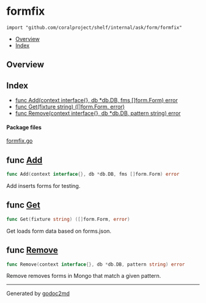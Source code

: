 

# formfix
`import "github.com/coralproject/shelf/internal/ask/form/formfix"`

* [Overview](#pkg-overview)
* [Index](#pkg-index)

## <a name="pkg-overview">Overview</a>



## <a name="pkg-index">Index</a>
* [func Add(context interface{}, db *db.DB, fms []form.Form) error](#Add)
* [func Get(fixture string) ([]form.Form, error)](#Get)
* [func Remove(context interface{}, db *db.DB, pattern string) error](#Remove)


#### <a name="pkg-files">Package files</a>
[formfix.go](/src/github.com/coralproject/shelf/internal/ask/form/formfix/formfix.go) 





## <a name="Add">func</a> [Add](/src/target/formfix.go?s=665:728#L27)
``` go
func Add(context interface{}, db *db.DB, fms []form.Form) error
```
Add inserts forms for testing.



## <a name="Get">func</a> [Get](/src/target/formfix.go?s=354:399#L10)
``` go
func Get(fixture string) ([]form.Form, error)
```
Get loads form data based on forms.json.



## <a name="Remove">func</a> [Remove](/src/target/formfix.go?s=911:976#L38)
``` go
func Remove(context interface{}, db *db.DB, pattern string) error
```
Remove removes forms in Mongo that match a given pattern.








- - -
Generated by [godoc2md](http://godoc.org/github.com/davecheney/godoc2md)
